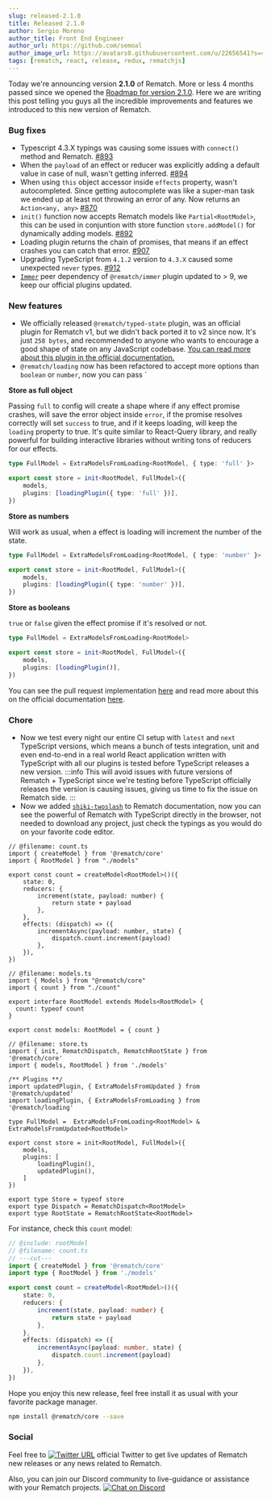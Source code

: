 ```yaml
---
slug: released-2.1.0
title: Released 2.1.0
author: Sergio Moreno
author_title: Front End Engineer
author_url: https://github.com/semoal
author_image_url: https://avatars0.githubusercontent.com/u/22656541?s=460&u=47ba975957ce32b2fccc3690939f2f75c765b263&v=4
tags: [rematch, react, release, redux, rematchjs]
---
```


Today we're announcing version **2.1.0** of Rematch. More or less 4 months passed since we opened the [Roadmap for version 2.1.0](https://github.com/rematch/rematch/issues/896). Here we are writing this post telling you guys all the incredible improvements and features we introduced to this new version of Rematch.

### Bug fixes

- Typescript 4.3.X typings was causing some issues with `connect()` method and Rematch. [#893](https://github.com/rematch/rematch/issues/893)
- When the `payload` of an effect or reducer was explicitly adding a default value in case of null, wasn't getting inferred. [#894](https://github.com/rematch/rematch/issues/894)
- When using `this` object accessor inside `effects` property, wasn't autocompleted. Since getting autocomplete was like a super-man task we ended up at least not throwing an error of any. Now returns an `Action<any, any>` [#870](https://github.com/rematch/rematch/issues/870)
- `init()` function now accepts Rematch models like `Partial<RootModel>`, this can be used in conjuntion with store function `store.addModel()` for dynamically adding models. [#892](https://github.com/rematch/rematch/pull/892)
- Loading plugin returns the chain of promises, that means if an effect crashes you can catch that error. [#907](https://github.com/rematch/rematch/pull/907)
- Upgrading TypeScript from `4.1.2` version to `4.3.X` caused some unexpected `never` types. [#912](https://github.com/rematch/rematch/issues/912)
- [`Immer`](https://github.com/immerjs/immer) peer dependency of `@rematch/immer` plugin updated to > 9, we keep our official plugins updated.

### New features

- We officially released `@rematch/typed-state` plugin, was an official plugin for Rematch v1, but we didn't back ported it to v2 since now. It's just `258 bytes`, and recommended to anyone who wants to encourage a good shape of state on any JavaScript codebase. [You can read more about this plugin in the official documentation.](https://rematchjs.org/docs/plugins/typed-state/)
- `@rematch/loading` now has been refactored to accept more options than `boolean` or `number`, now you can pass `

**Store as full object**

Passing `full` to config will create a shape where if any effect promise crashes, will save the error object inside `error`, if the promise resolves correctly will set `success` to true, and if it keeps loading, will keep the `loading` property to true.
It's quite similar to React-Query library, and really powerful for building interactive libraries without writing tons of reducers for our effects.

```ts
type FullModel = ExtraModelsFromLoading<RootModel, { type: 'full' }>

export const store = init<RootModel, FullModel>({
	models,
	plugins: [loadingPlugin({ type: 'full' })],
})
```

**Store as numbers**

Will work as usual, when a effect is loading will increment the number of the state.

```ts
type FullModel = ExtraModelsFromLoading<RootModel, { type: 'number' }>

export const store = init<RootModel, FullModel>({
	models,
	plugins: [loadingPlugin({ type: 'number' })],
})
```

**Store as booleans**

`true` or `false` given the effect promise if it's resolved or not.

```ts
type FullModel = ExtraModelsFromLoading<RootModel>

export const store = init<RootModel, FullModel>({
	models,
	plugins: [loadingPlugin()],
})
```

You can see the pull request implementation [here](https://github.com/rematch/rematch/pull/922) and read more about this on the official documentation [here](https://rematchjs.org/docs/plugins/loading/).

### Chore

- Now we test every night our entire CI setup with `latest` and `next` TypeScript versions, which means a bunch of tests integration, unit and even end-to-end in a real world React application written with TypeScript with all our plugins is tested before TypeScript releases a new version.
  :::info
  This will avoid issues with future versions of Rematch + TypeScript since we're testing before TypeScript officially releases the version is causing issues, giving us time to fix the issue on Rematch side.
  :::
- Now we added [`shiki-twoslash`](https://github.com/shikijs/twoslash) to Rematch documentation, now you can see the powerful of Rematch with TypeScript directly in the browser, not needed to download any project, just check the typings as you would do on your favorite code editor.

```twoslash include countModel
// @filename: count.ts
import { createModel } from '@rematch/core'
import { RootModel } from "./models"

export const count = createModel<RootModel>()({
	state: 0,
	reducers: {
		increment(state, payload: number) {
			return state + payload
		},
	},
	effects: (dispatch) => ({
		incrementAsync(payload: number, state) {
			dispatch.count.increment(payload)
		},
	}),
})
```

```twoslash include rootModel
// @filename: models.ts
import { Models } from "@rematch/core"
import { count } from "./count"

export interface RootModel extends Models<RootModel> {
  count: typeof count
}

export const models: RootModel = { count }
```

```twoslash include store
// @filename: store.ts
import { init, RematchDispatch, RematchRootState } from '@rematch/core'
import { models, RootModel } from './models'

/** Plugins **/
import updatedPlugin, { ExtraModelsFromUpdated } from '@rematch/updated'
import loadingPlugin, { ExtraModelsFromLoading } from '@rematch/loading'

type FullModel =  ExtraModelsFromLoading<RootModel> & ExtraModelsFromUpdated<RootModel>

export const store = init<RootModel, FullModel>({
	models,
	plugins: [
		loadingPlugin(),
		updatedPlugin(),
	]
})

export type Store = typeof store
export type Dispatch = RematchDispatch<RootModel>
export type RootState = RematchRootState<RootModel>
```

For instance, check this `count` model:

```ts twoslash
// @include: rootModel
// @filename: count.ts
// ---cut---
import { createModel } from '@rematch/core'
import type { RootModel } from './models'

export const count = createModel<RootModel>()({
	state: 0,
	reducers: {
		increment(state, payload: number) {
			return state + payload
		},
	},
	effects: (dispatch) => ({
		incrementAsync(payload: number, state) {
			dispatch.count.increment(payload)
		},
	}),
})
```

Hope you enjoy this new release, feel free install it as usual with your favorite package manager.

```bash
npm install @rematch/core --save
```

### Social

Feel free to [![Twitter URL](https://img.shields.io/twitter/url/https/twitter.com/rematchjs.svg?style=social&label=Follow%20Rematch)](https://twitter.com/rematchjs) official Twitter to get live updates of Rematch new releases or any news related to Rematch.

Also, you can join our Discord community to live-guidance or assistance with your Rematch projects.
[![Chat on Discord](https://img.shields.io/badge/discord-rematch-purple.svg?logo=discord&style=flat-square)](https://discord.gg/zMzsMGvEHk)
